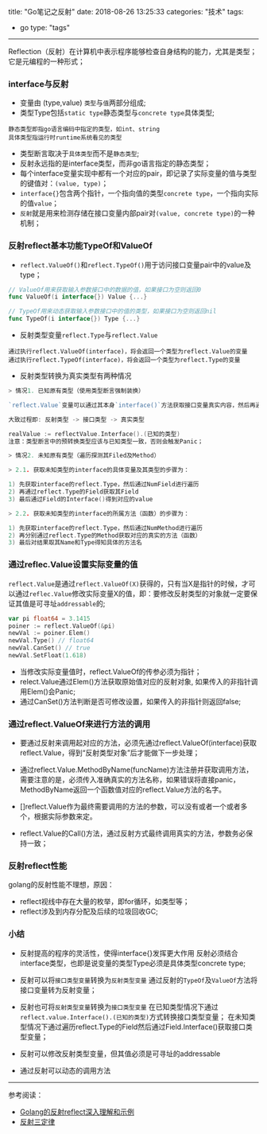 title: "Go笔记之反射"
date: 2018-08-26 13:25:33
categories: "技术" 
tags: 
  - go
type: "tags"

---

Reflection（反射）在计算机中表示程序能够检查自身结构的能力，尤其是类型；它是元编程的一种形式；

<!--more-->

### interface与反射
* 变量由 (type,value) `类型`与`值`两部分组成;
* 类型Type包括`static type`静态类型与`concrete type`具体类型;
```
静态类型即指go语言编码中指定的类型，如int、string
具体类型指运行时runtime系统看见的类型
```
* 类型断言取决于`具体类型`而不是`静态类型`;
* 反射永远指的是interface类型，而非go语言指定的静态类型；
* 每个interface变量实现中都有一个对应的pair，即记录了实际变量的值与类型的键值对：`(value, type)`；
* `interface{}`包含两个指针，一个指向值的类型`concrete type`，一个指向实际的值`value`；
* `反射`就是用来检测存储在接口变量内部pair对`(value, concrete type)`的一种机制；

### 反射reflect基本功能TypeOf和ValueOf
* `reflect.ValueOf()`和`reflect.TypeOf()`用于访问接口变量pair中的value及type；
``` go
// ValueOf用来获取输入参数接口中的数据的值，如果接口为空则返回0
func ValueOf(i interface{}) Value {...}

// TypeOf用来动态获取输入参数接口中的值的类型，如果接口为空则返回nil
func TypeOf(i interface{}) Type {...}
```
* 反射类型变量`reflect.Type`与`reflect.Value`
```
通过执行reflect.ValueOf(interface)，将会返回一个类型为reflect.Value的变量
通过执行reflect.TypeOf(interface)，将会返回一个类型为reflect.Type的变量
```

* 反射类型转换为真实类型有两种情况
``` go
> 情况1. 已知原有类型（使用类型断言强制装换）

`reflect.Value`变量可以通过其本身`interface()`方法获取接口变量真实内容，然后再通过类型断言进行转换，转换为原来的真实类型；

大致过程即: 反射类型 -> 接口类型 -> 真实类型

realValue := reflectValue.Interface().(已知的类型)
注意：类型断言中的预转换类型应该与已知类型一致，否则会触发Panic；

> 情况2. 未知原有类型（遍历探测其Filed及Method）

> 2.1. 获取未知类型的interface的具体变量及其类型的步骤为：

1) 先获取interface的reflect.Type，然后通过NumField进行遍历
2) 再通过reflect.Type的Field获取其Field
3) 最后通过Field的Interface()得到对应的value

> 2.2. 获取未知类型的interface的所属方法（函数）的步骤为：

1) 先获取interface的reflect.Type，然后通过NumMethod进行遍历
2) 再分别通过reflect.Type的Method获取对应的真实的方法（函数）
3) 最后对结果取其Name和Type得知具体的方法名
```

### 通过reflec.Value设置实际变量的值
`reflect.Value`是通过`reflect.ValueOf(X)`获得的，只有当X是指针的时候，才可以通过`reflec.Value`修改实际变量X的值，即：要修改反射类型的对象就一定要保证其值是可寻址`addressable`的;
``` go 
var pi float64 = 3.1415
poiner := reflect.ValueOf(&pi)
newVal := poiner.Elem()
newVal.Type() // float64
newVal.CanSet() // true
newVal.SetFloat(1.618)
```
* 当修改实际变量值时，reflect.ValueOf的传参必须为指针；
* relect.Value通过Elem()方法获取原始值对应的反射对象, 如果传入的非指针调用Elem()会Panic;
* 通过CanSet()方法判断是否可修改设置，如果传入的非指针则返回false;

### 通过reflect.ValueOf来进行方法的调用

* 要通过反射来调用起对应的方法，必须先通过reflect.ValueOf(interface)获取reflect.Value，得到“反射类型对象”后才能做下一步处理；

* 通过reflect.Value.MethodByName(funcName)方法注册并获取调用方法，需要注意的是，必须传入准确真实的方法名称，如果错误将直接panic，MethodByName返回一个函数值对应的reflect.Value方法的名字。


* []reflect.Value作为最终需要调用的方法的参数，可以没有或者一个或者多个，根据实际参数来定。

* reflect.Value的Call()方法，通过反射方式最终调用真实的方法，参数务必保持一致；


### 反射reflect性能

golang的反射性能不理想，原因：
* reflect视线中存在大量的枚举，即for循环，如类型等；
* reflect涉及到内存分配及后续的垃圾回收GC;

### 小结

* 反射提高的程序的灵活性，使得interface{}发挥更大作用
反射必须结合interface类型，也即是说变量的类型Type必须是具体类型concrete type;

* 反射可以将`接口类型变量`转换为`反射类型变量`
通过反射的`TypeOf`及`ValueOf`方法将接口变量转为反射变量；

* 反射也可将`反射类型变量`转换为`接口类型变量`
在已知类型情况下通过`reflect.value.Interface().(已知的类型)`方式转换接口类型变量；
在未知类型情况下通过遍历reflect.Type的Field然后通过Field.Interface()获取接口类型变量；

* 反射可以修改反射类型变量，但其值必须是可寻址的addressable
* 通过反射可以动态的调用方法

---
参考阅读：
* [Golang的反射reflect深入理解和示例](https://juejin.im/post/5a75a4fb5188257a82110544)
* [反射三定律](https://segmentfault.com/a/1190000006190038)